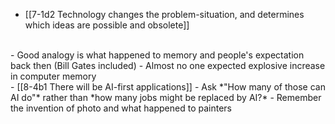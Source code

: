 - [[7-1d2 Technology changes the problem-situation, and determines which ideas are possible and obsolete]]
<br>
- Good analogy is what happened to memory and people's expectation back then (Bill Gates included) 
  - Almost no one expected explosive increase in computer memory
<br>
- [[8-4b1 There will be AI-first applications]]
- Ask *"How many of those can AI do"* rather than *how many jobs might be replaced by AI?*
  - Remember the invention of photo and what happened to painters